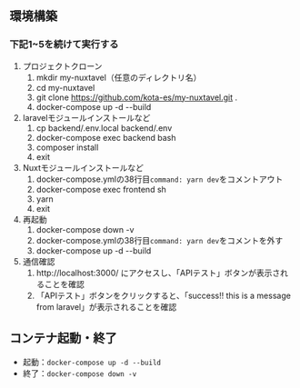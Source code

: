 ## 環境構築
### 下記1~5を続けて実行する
1. プロジェクトクローン
    1. mkdir my-nuxtavel（任意のディレクトリ名）
    2. cd my-nuxtavel
    3. git clone https://github.com/kota-es/my-nuxtavel.git .
    4. docker-compose up -d --build
2. laravelモジュールインストールなど
    1. cp backend/.env.local backend/.env
    2. docker-compose exec backend bash
    3. composer install
    4. exit
3. Nuxtモジュールインストールなど
    1. docker-compose.ymlの38行目`command: yarn dev`をコメントアウト
    2. docker-compose exec frontend sh
    3. yarn
    4. exit
4. 再起動
    1. docker-compose down -v
    2. docker-compose.ymlの38行目`command: yarn dev`をコメントを外す
    3. docker-compose up -d --build
5. 通信確認
    1. http://localhost:3000/ にアクセスし、「APIテスト」ボタンが表示されることを確認
    2. 「APIテスト」ボタンをクリックすると、「success!! this is a message from laravel」が表示されることを確認

## コンテナ起動・終了
- 起動：`docker-compose up -d --build`
- 終了：`docker-compose down -v`